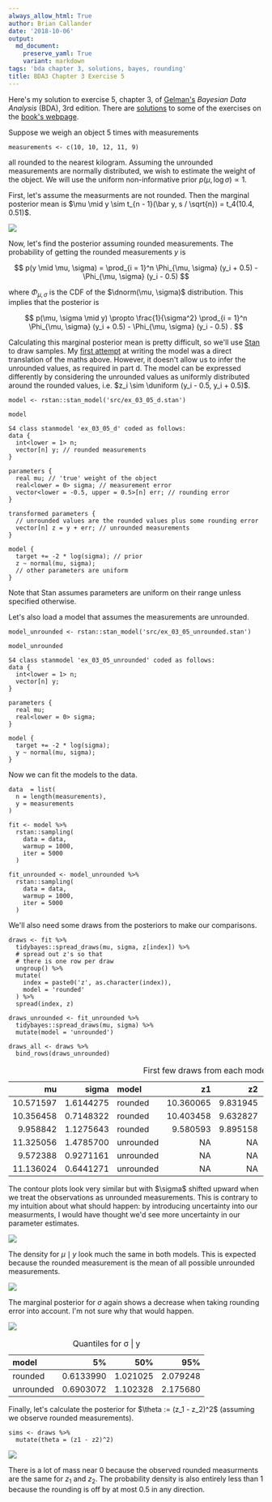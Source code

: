 ```yaml
---
always_allow_html: True
author: Brian Callander
date: '2018-10-06'
output:
  md_document:
    preserve_yaml: True
    variant: markdown
tags: 'bda chapter 3, solutions, bayes, rounding'
title: BDA3 Chapter 3 Exercise 5
---
```


Here's my solution to exercise 5, chapter 3, of
[Gelman's](https://andrewgelman.com/) *Bayesian Data Analysis* (BDA),
3rd edition. There are
[solutions](http://www.stat.columbia.edu/~gelman/book/solutions.pdf) to
some of the exercises on the [book's
webpage](http://www.stat.columbia.edu/~gelman/book/).

<!--more-->
<div style="display:none">

$\DeclareMathOperator{\dbinomial}{Binomial}  \DeclareMathOperator{\dbern}{Bernoulli}  \DeclareMathOperator{\dpois}{Poisson}  \DeclareMathOperator{\dnorm}{Normal}  \DeclareMathOperator{\dt}{t}  \DeclareMathOperator{\dcauchy}{Cauchy}  \DeclareMathOperator{\dexponential}{Exp}  \DeclareMathOperator{\duniform}{Uniform}  \DeclareMathOperator{\dgamma}{Gamma}  \DeclareMathOperator{\dinvgamma}{InvGamma}  \DeclareMathOperator{\invlogit}{InvLogit}  \DeclareMathOperator{\logit}{Logit}  \DeclareMathOperator{\ddirichlet}{Dirichlet}  \DeclareMathOperator{\dbeta}{Beta}$

</div>

Suppose we weigh an object 5 times with measurements

``` {.r}
measurements <- c(10, 10, 12, 11, 9)
```

all rounded to the nearest kilogram. Assuming the unrounded measurements
are normally distributed, we wish to estimate the weight of the object.
We will use the uniform non-informative prior
$p(\mu, \log \sigma) \propto 1$.

First, let's assume the measurments are not rounded. Then the marginal
posterior mean is
$\mu \mid y \sim t_{n - 1}(\bar y, s / \sqrt{n}) = t_4(10.4, 0.51)$.

![](chapter_03_exercise_05_files/figure-markdown/mpm_plot-1..svg)

Now, let's find the posterior assuming rounded measurements. The
probability of getting the rounded measurements $y$ is

$$
p(y \mid \mu, \sigma) = \prod_{i = 1}^n \Phi_{\mu, \sigma} (y_i + 0.5) - \Phi_{\mu, \sigma} (y_i - 0.5)
$$

where $\Phi_{\mu, \sigma}$ is the CDF of the $\dnorm(\mu, \sigma)$
distribution. This implies that the posterior is

$$
p(\mu, \sigma \mid y) \propto \frac{1}{\sigma^2} \prod_{i = 1}^n \Phi_{\mu, \sigma} (y_i + 0.5) - \Phi_{\mu, \sigma} (y_i - 0.5) .
$$

Calculating this marginal posterior mean is pretty difficult, so we'll
use [Stan](http://mc-stan.org/) to draw samples. My [first
attempt](src/ex_03_05.stan) at writing the model was a direct
translation of the maths above. However, it doesn't allow us to infer
the unrounded values, as required in part d. The model can be expressed
differently by considering the unrounded values as uniformly distributed
around the rounded values, i.e.
$z_i \sim \duniform (y_i - 0.5, y_i + 0.5)$.

``` {.r}
model <- rstan::stan_model('src/ex_03_05_d.stan')
```

``` {.r}
model
```

    S4 class stanmodel 'ex_03_05_d' coded as follows:
    data {
      int<lower = 1> n;
      vector[n] y; // rounded measurements
    }

    parameters {
      real mu; // 'true' weight of the object
      real<lower = 0> sigma; // measurement error
      vector<lower = -0.5, upper = 0.5>[n] err; // rounding error
    }

    transformed parameters {
      // unrounded values are the rounded values plus some rounding error
      vector[n] z = y + err; // unrounded measurements
    }

    model {
      target += -2 * log(sigma); // prior
      z ~ normal(mu, sigma);
      // other parameters are uniform
    } 

Note that Stan assumes parameters are uniform on their range unless
specified otherwise.

Let's also load a model that assumes the measurements are unrounded.

``` {.r}
model_unrounded <- rstan::stan_model('src/ex_03_05_unrounded.stan')
```

``` {.r}
model_unrounded
```

    S4 class stanmodel 'ex_03_05_unrounded' coded as follows:
    data {
      int<lower = 1> n;
      vector[n] y; 
    }

    parameters {
      real mu; 
      real<lower = 0> sigma; 
    }

    model {
      target += -2 * log(sigma); 
      y ~ normal(mu, sigma);
    } 

Now we can fit the models to the data.

``` {.r}
data  = list(
  n = length(measurements),
  y = measurements
)
 
fit <- model %>% 
  rstan::sampling(
    data = data,
    warmup = 1000,
    iter = 5000
  ) 

fit_unrounded <- model_unrounded %>% 
  rstan::sampling(
    data = data,
    warmup = 1000,
    iter = 5000
  ) 
```

We'll also need some draws from the posteriors to make our comparisons.

``` {.r}
draws <- fit %>% 
  tidybayes::spread_draws(mu, sigma, z[index]) %>% 
  # spread out z's so that
  # there is one row per draw
  ungroup() %>%  
  mutate(
    index = paste0('z', as.character(index)),
    model = 'rounded'
  ) %>% 
  spread(index, z)

draws_unrounded <- fit_unrounded %>% 
  tidybayes::spread_draws(mu, sigma) %>% 
  mutate(model = 'unrounded') 

draws_all <- draws %>% 
  bind_rows(draws_unrounded)
```

<table class="table table-striped table-hover table-responsive" style="margin-left: auto; margin-right: auto;">
<caption>
First few draws from each model
</caption>
<thead>
<tr>
<th style="text-align:right;">
mu
</th>
<th style="text-align:right;">
sigma
</th>
<th style="text-align:left;">
model
</th>
<th style="text-align:right;">
z1
</th>
<th style="text-align:right;">
z2
</th>
<th style="text-align:right;">
z3
</th>
<th style="text-align:right;">
z4
</th>
<th style="text-align:right;">
z5
</th>
</tr>
</thead>
<tbody>
<tr>
<td style="text-align:right;">
10.571597
</td>
<td style="text-align:right;">
1.6144275
</td>
<td style="text-align:left;">
rounded
</td>
<td style="text-align:right;">
10.360065
</td>
<td style="text-align:right;">
9.831945
</td>
<td style="text-align:right;">
11.92909
</td>
<td style="text-align:right;">
11.42070
</td>
<td style="text-align:right;">
9.029586
</td>
</tr>
<tr>
<td style="text-align:right;">
10.356458
</td>
<td style="text-align:right;">
0.7148322
</td>
<td style="text-align:left;">
rounded
</td>
<td style="text-align:right;">
10.403458
</td>
<td style="text-align:right;">
9.632827
</td>
<td style="text-align:right;">
12.12136
</td>
<td style="text-align:right;">
11.31122
</td>
<td style="text-align:right;">
9.368883
</td>
</tr>
<tr>
<td style="text-align:right;">
9.958842
</td>
<td style="text-align:right;">
1.1275643
</td>
<td style="text-align:left;">
rounded
</td>
<td style="text-align:right;">
9.580593
</td>
<td style="text-align:right;">
9.895158
</td>
<td style="text-align:right;">
11.59226
</td>
<td style="text-align:right;">
10.54476
</td>
<td style="text-align:right;">
8.764560
</td>
</tr>
<tr>
<td style="text-align:right;">
11.325056
</td>
<td style="text-align:right;">
1.4785700
</td>
<td style="text-align:left;">
unrounded
</td>
<td style="text-align:right;">
NA
</td>
<td style="text-align:right;">
NA
</td>
<td style="text-align:right;">
NA
</td>
<td style="text-align:right;">
NA
</td>
<td style="text-align:right;">
NA
</td>
</tr>
<tr>
<td style="text-align:right;">
9.572388
</td>
<td style="text-align:right;">
0.9271161
</td>
<td style="text-align:left;">
unrounded
</td>
<td style="text-align:right;">
NA
</td>
<td style="text-align:right;">
NA
</td>
<td style="text-align:right;">
NA
</td>
<td style="text-align:right;">
NA
</td>
<td style="text-align:right;">
NA
</td>
</tr>
<tr>
<td style="text-align:right;">
11.136024
</td>
<td style="text-align:right;">
0.6441271
</td>
<td style="text-align:left;">
unrounded
</td>
<td style="text-align:right;">
NA
</td>
<td style="text-align:right;">
NA
</td>
<td style="text-align:right;">
NA
</td>
<td style="text-align:right;">
NA
</td>
<td style="text-align:right;">
NA
</td>
</tr>
</tbody>
</table>
The contour plots look very similar but with $\sigma$ shifted upward
when we treat the observations as unrounded measurements. This is
contrary to my intuition about what should happen: by introducing
uncertainty into our measurments, I would have thought we'd see more
uncertainty in our parameter estimates.

![](chapter_03_exercise_05_files/figure-markdown/contour_plot-1..svg)

The density for $\mu \mid y$ look much the same in both models. This is
expected because the rounded measurement is the mean of all possible
unrounded measurements.

![](chapter_03_exercise_05_files/figure-markdown/mu_plot-1..svg)

The marginal posterior for $\sigma$ again shows a decrease when taking
rounding error into account. I'm not sure why that would happen.

![](chapter_03_exercise_05_files/figure-markdown/sigma_plot-1..svg)

<table class="table table-striped table-hover table-responsive" style="margin-left: auto; margin-right: auto;">
<caption>
Quantiles for σ | y
</caption>
<thead>
<tr>
<th style="text-align:left;">
model
</th>
<th style="text-align:right;">
5%
</th>
<th style="text-align:right;">
50%
</th>
<th style="text-align:right;">
95%
</th>
</tr>
</thead>
<tbody>
<tr>
<td style="text-align:left;">
rounded
</td>
<td style="text-align:right;">
0.6133990
</td>
<td style="text-align:right;">
1.021025
</td>
<td style="text-align:right;">
2.079248
</td>
</tr>
<tr>
<td style="text-align:left;">
unrounded
</td>
<td style="text-align:right;">
0.6903072
</td>
<td style="text-align:right;">
1.102328
</td>
<td style="text-align:right;">
2.175680
</td>
</tr>
</tbody>
</table>
Finally, let's calculate the posterior for $\theta := (z_1 - z_2)^2$
(assuming we observe rounded measurements).

``` {.r}
sims <- draws %>% 
  mutate(theta = (z1 - z2)^2) 
```

![](chapter_03_exercise_05_files/figure-markdown/sims_plot-1..svg)

There is a lot of mass near 0 because the observed rounded measurments
are the same for $z_1$ and $z_2$. The probability density is also
entirely less than 1 because the rounding is off by at most 0.5 in any
direction.
